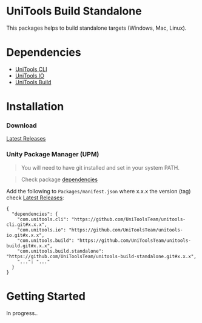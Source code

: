 # UniTools Build Standalone
This packages helps to build standalone targets (Windows, Mac, Linux).

# Dependencies
- [UniTools CLI](https://github.com/UniToolsTeam/unitools-cli)
- [UniTools IO](https://github.com/UniToolsTeam/unitools-io)
- [UniTools Build](https://github.com/UniToolsTeam/unitools-build)


# Installation

### Download
[Latest Releases](../../releases/latest)

### Unity Package Manager (UPM)

> You will need to have git installed and set in your system PATH.

> Check package [dependencies](https://github.com/UniToolsTeam/unitools-build-standalone/blob/master/package.json)

Add the following to `Packages/manifest.json` where x.x.x the version (tag) check [Latest Releases](../../releases/latest):

```
{
  "dependencies": {
    "com.unitools.cli": "https://github.com/UniToolsTeam/unitools-cli.git#x.x.x",
    "com.unitools.io": "https://github.com/UniToolsTeam/unitools-io.git#x.x.x",
    "com.unitools.build": "https://github.com/UniToolsTeam/unitools-build.git#x.x.x",
    "com.unitools.build.standalone": "https://github.com/UniToolsTeam/unitools-build-standalone.git#x.x.x",
    "...": "..."
  }
}
```

# Getting Started
In progress..

